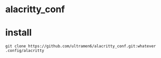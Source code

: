 # alacritty_conf
# install

```shell
git clone https://github.com/ultramen6/alacritty_conf.git:whatever .config/alacritty
```
